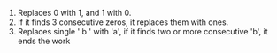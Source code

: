 1. Replaces 0 with 1, and 1 with 0.
2. If it finds 3 consecutive zeros, it replaces them with ones.
3. Replaces single ' b ' with 'a', if it finds two or more consecutive 'b', it ends the work